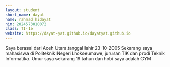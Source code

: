 ```yaml
---
layout: student
short_name: dayat
name: rahmad hidayat
nim: 2024573010072
class: TI-1e
website: https://dayat-yat.github.io/dayatyat.github.io
---
```

Saya berasal dari Aceh Utara.tanggal lahir 23-10-2005 Sekarang saya mahasiswa di Politeknik Negeri Lhokseumawe, jurusan TIK dan prodi Teknik Informatika. Umur saya sekarang 19 tahun dan hobi saya adalah GYM
